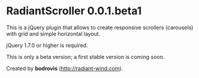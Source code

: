 # RadiantScroller 0.0.1.beta1

This is a jQuery plugin that allows to create responsive scrollers (carousels) with grid and simple horizontal layout.

jQuery 1.7.0 or higher is required.

This is only a beta version; a first stable version is coming soon.

Created by **bodrovis** (http://radiant-wind.com).
